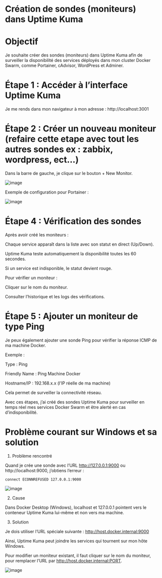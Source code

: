 # Création de sondes (moniteurs) dans Uptime Kuma

# Objectif

Je souhaite créer des sondes (moniteurs) dans Uptime Kuma afin de surveiller la disponibilité des services déployés dans mon cluster Docker Swarm, comme Portainer, cAdvisor, WordPress et Adminer.

# Étape 1 : Accéder à l’interface Uptime Kuma

Je me rends dans mon navigateur à mon adresse : http://localhost:3001


# Étape 2 : Créer un nouveau moniteur (refaire cette etape avec tout les autres sondes ex : zabbix, wordpress, ect...)

Dans la barre de gauche, je clique sur le bouton + New Monitor.

![image](https://github.com/user-attachments/assets/fba4088f-dfed-47f7-a0f5-1c4b66984144)


Exemple de configuration pour Portainer : 

![image](https://github.com/user-attachments/assets/869b4ae8-a830-4e5d-a33b-ced461fd2c09)


# Étape 4 : Vérification des sondes

Après avoir créé les moniteurs :

Chaque service apparaît dans la liste avec son statut en direct (Up/Down).

Uptime Kuma teste automatiquement la disponibilité toutes les 60 secondes.

Si un service est indisponible, le statut devient rouge.


Pour vérifier un moniteur :

Cliquer sur le nom du moniteur.

Consulter l’historique et les logs des vérifications.


# Étape 5 : Ajouter un moniteur de type Ping

Je peux également ajouter une sonde Ping pour vérifier la réponse ICMP de ma machine Docker.

Exemple :

Type : Ping

Friendly Name : Ping Machine Docker

Hostname/IP : 192.168.x.x (l’IP réelle de ma machine)

Cela permet de surveiller la connectivité réseau.






Avec ces étapes, j’ai créé des sondes Uptime Kuma pour surveiller en temps réel mes services Docker Swarm et être alerté en cas d’indisponibilité.



















# Problème courant sur Windows et sa solution

1. Problème rencontré

Quand je crée une sonde avec l’URL http://127.0.0.1:9000 ou http://localhost:9000, j’obtiens l’erreur :

`connect ECONNREFUSED 127.0.0.1:9000`

![image](https://github.com/user-attachments/assets/d0e81125-f90f-4fb6-bb52-ab4900235930)

2. Cause

Dans Docker Desktop (Windows), localhost et 127.0.0.1 pointent vers le conteneur Uptime Kuma lui-même et non vers ma machine.

3. Solution

Je dois utiliser l’URL spéciale suivante : http://host.docker.internal:9000

Ainsi, Uptime Kuma peut joindre les services qui tournent sur mon hôte Windows.

Pour modifier un moniteur existant, il faut cliquer sur le nom du moniteur, pour remplacer l’URL par http://host.docker.internal:PORT.

![image](https://github.com/user-attachments/assets/47eed9d7-17f4-4317-8858-9086bdaeb825)



